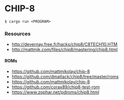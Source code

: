 # CHIP-8

```
$ cargo run <PROGRAM>
```

### Resources

- http://devernay.free.fr/hacks/chip8/C8TECH10.HTM
- http://mattmik.com/files/chip8/mastering/chip8.html

#### ROMs

- https://github.com/mattmikolay/chip-8
- https://github.com/dmatlack/chip8/tree/master/roms
- https://github.com/mattmikolay/chip-8
- https://github.com/corax89/chip8-test-rom
- https://www.zophar.net/pdroms/chip8.html
